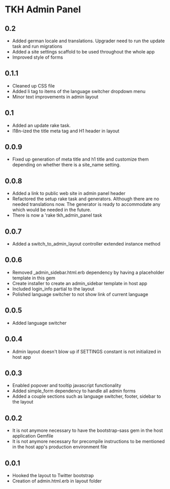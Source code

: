 # TKH Admin Panel 



## 0.2

* Added german locale and translations. Upgrader need to run the update task and run migrations
* Added a site settings scaffold to be used throughout the whole app
* Improved style of forms


## 0.1.1

* Cleaned up CSS file
* Added li tag to items of the language switcher dropdown menu
* Minor text improvements in admin layout


## 0.1

* Added an update rake task.
* I18n-ized the title meta tag and H1 header in layout


## 0.0.9

* Fixed up generation of meta title and h1 title and customize them depending on whether there is a site_name setting.


## 0.0.8

* Added a link to public web site in admin panel header
* Refactored the setup rake task and generators. Although there are no needed translations now. The generator is ready to accommodate any which would be needed in the future.
* There is now a 'rake tkh_admin_panel task


## 0.0.7

* Added a switch_to_admin_layout controller extended instance method


## 0.0.6

* Removed _admin_sidebar.html.erb dependency by having a placeholder template in this gem
* Create installer to create an admin_sidebar template in host app
* Included login_info partial to the layout
* Polished language switcher to not show link of current language


## 0.0.5

* Added language switcher


## 0.0.4

* Admin layout doesn't blow up if SETTINGS constant is not initialized in host app


## 0.0.3

* Enabled popover and tooltip javascript functionality
* Added simple_form dependency to handle all admin forms
* Added a couple sections such as language switcher, footer, sidebar to the layout


## 0.0.2

* It is not anymore necessary to have the bootstrap-sass gem in the host application Gemfile
* It is not anymore necessary for precompile instructions to be mentioned in the host app's production environment file


## 0.0.1

* Hooked the layout to Twitter bootstrap
* Creation of admin.html.erb in layout folder
